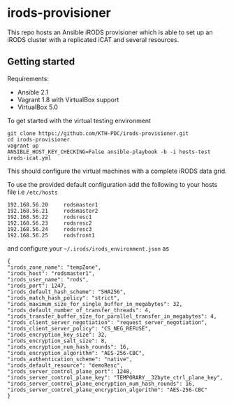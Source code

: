irods-provisioner
==================

This repo hosts an Ansible iRODS provisioner which is able to set up an iRODS cluster with a replicated iCAT and several resources.

Getting started
----------------

Requirements:

* Ansible 2.1
* Vagrant 1.8 with VirtualBox support
* VirtualBox 5.0

To get started with the virtual testing environment

	git clone https://github.com/KTH-PDC/irods-provisioner.git
	cd irods-provisioner
	vagrant up
	ANSIBLE_HOST_KEY_CHECKING=False ansible-playbook -b -i hosts-test irods-icat.yml

This should configure the virtual machines with a complete iRODS data grid.

To use the provided default configuration add the following to your hosts file i.e `/etc/hosts`

	192.168.56.20     rodsmaster1
	192.168.56.21     rodsmaster2
	192.168.56.22     rodsresc1
	192.168.56.23     rodsresc2
	192.168.56.24     rodsresc3
	192.168.56.25     rodsfront1

and configure your `~/.irods/irods_environment.json` as

	{
	"irods_zone_name": "tempZone",
	"irods_host": "rodsmaster1",
	"irods_user_name": "rods",
	"irods_port": 1247,
	"irods_default_hash_scheme": "SHA256",
	"irods_match_hash_policy": "strict",
	"irods_maximum_size_for_single_buffer_in_megabytes": 32,
	"irods_default_number_of_transfer_threads": 4,
	"irods_transfer_buffer_size_for_parallel_transfer_in_megabytes": 4,
	"irods_client_server_negotiation": "request_server_negotiation",
	"irods_client_server_policy": "CS_NEG_REFUSE",
	"irods_encryption_key_size": 32,
	"irods_encryption_salt_size": 8,
	"irods_encryption_num_hash_rounds": 16,
	"irods_encryption_algorithm": "AES-256-CBC",
	"irods_authentication_scheme": "native",
	"irods_default_resource": "demoResc",
	"irods_server_control_plane_port": 1248,
	"irods_server_control_plane_key": "TEMPORARY__32byte_ctrl_plane_key",
	"irods_server_control_plane_encryption_num_hash_rounds": 16,
	"irods_server_control_plane_encryption_algorithm": "AES-256-CBC"
	}
											       
		
